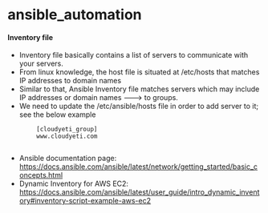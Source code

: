# ansible_automation

#### Inventory file
  * Inventory file basically contains a list of servers to communicate with your servers.
  * From linux knowledge, the host file is situated at /etc/hosts that matches IP addresses to domain names
  * Similar to that, Ansible Inventory file matches servers which may include IP addresses or domain names ---> to groups.
  * We need to update the /etc/ansible/hosts file in order to add server to it; see the below example
  ```
          [cloudyeti_group]
          www.cloudyeti.com
          
```
  * Ansible documentation page: https://docs.ansible.com/ansible/latest/network/getting_started/basic_concepts.html
  * Dynamic Inventory for AWS EC2: https://docs.ansible.com/ansible/latest/user_guide/intro_dynamic_inventory#inventory-script-example-aws-ec2
